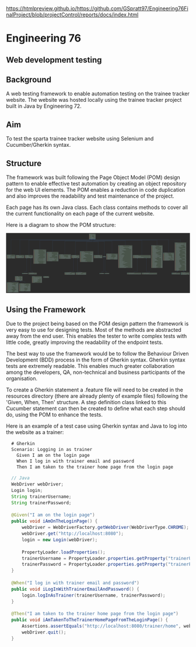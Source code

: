 https://htmlpreview.github.io/https://github.com/GSpratt97/Engineering76FinalProject/blob/projectControl/reports/docs/index.html


# Engineering 76
## Web development testing

## Background

A web testing framework to enable automation testing on the trainee tracker website. The website was hosted locally using the trainee tracker project built in Java by Engineering 72.

## Aim

To test the sparta trainee tracker website using Selenium and Cucumber/Gherkin syntax.

## Structure 

The framework was built following the Page Object Model (POM) design pattern to enable effective test automation by creating an object repository for the web UI elements. The POM enables a reduction in code duplication and also improves the readability and test maintenance of the project.

Each page has its own Java class. Each class contains methods to cover all the current functionality on each page of the current website.

Here is a diagram to show the POM structure:

![](src/test/resources/images/Page.png)

## Using the Framework

Due to the project being based on the POM design pattern the framework is very easy to use for designing tests. Most of the methods are abstracted away from the end user. This enables the tester to write complex tests with little code, greatly improving the readability of the endpoint tests.

The best way to use the framework would be to follow the Behaviour Driven Development (BDD) process in the form of Gherkin syntax. Gherkin syntax tests are extremely readable. This enables much greater collaboration among the developers, QA, non-technical and business participants of the organisation. 

To create a Gherkin statement a .feature file will need to be created in the resources directory (there are already plenty of example files) following the 'Given, When, Then' structure. A step definition class linked to this Cucumber statement can then be created to define what each step should do, using the POM to enhance the tests.

Here is an example of a test case using Gherkin syntax and Java to log into the website as a trainer:

```gherkin
  # Gherkin
  Scenario: Logging in as trainer
    Given I am on the login page
    When I log in with trainer email and password
    Then I am taken to the trainer home page from the login page
```
    
```java
  // Java
  WebDriver webDriver;
  Login login;
  String trainerUsername;
  String trainerPassword;

  @Given("I am on the login page")
  public void iAmOnTheLoginPage() {
      webDriver = WebDriverFactory.getWebDriver(WebDriverType.CHROME);
      webDriver.get("http://localhost:8080");
      login = new Login(webDriver);

      PropertyLoader.loadProperties();
      trainerUsername = PropertyLoader.properties.getProperty("trainerUsername");
      trainerPassword = PropertyLoader.properties.getProperty("trainerPassword");
  }
    
  @When("I log in with trainer email and password")
  public void iLogInWithTrainerEmailAndPassword() {
      login.logInAsTrainer(trainerUsername, trainerPassword);
  }
    
  @Then("I am taken to the trainer home page from the login page")
  public void iAmTakenToTheTrainerHomePageFromTheLoginPage() {
      Assertions.assertEquals("http://localhost:8080/trainer/home", webDriver.getCurrentUrl());
      webDriver.quit();
  }
```
